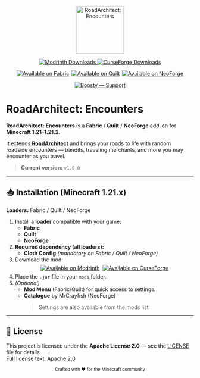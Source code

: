 <p align="center">
  <img src="https://cdn.modrinth.com/data/cached_images/8df881c3bbe715dd7bbc198355ef952bd6d84a74.png" width="128" height="128" alt="RoadArchitect: Encounters">
</p>

<p align="center">
  <a href="https://modrinth.com/mod/roadarchitect-encounters">
    <img alt="Modrinth Downloads" src="https://img.shields.io/modrinth/dt/XVknWoiY?style=flat&logo=modrinth">
  </a>
  <a href="https://www.curseforge.com/minecraft/mc-mods/roadarchitect-encounters">
    <img alt="CurseForge Downloads" src="https://img.shields.io/curseforge/dt/1337294?style=flat&logo=curseforge">
  </a>
</p>

<p align="center" style="display: flex; justify-content: center; gap: 6px;">
    <a href="https://modrinth.com/mod/roadarchitect-encounters/versions?l=fabric">
        <img src="https://cdn.modrinth.com/data/cached_images/d8a8d9852fb6e55292d6f5ecc1842fd7bc8c3c9e.webp" alt="Available on Fabric">
    </a>
    <a href="https://modrinth.com/mod/roadarchitect-encounters/versions?l=quilt">
        <img src="https://cdn.modrinth.com/data/cached_images/77e67c2eae40b638430d5959e9a0d0ef60f76f41.webp" alt="Available on Quilt">
    </a>
   <a href="https://modrinth.com/mod/roadarchitect-encounters/versions?l=neoforge">
    <img src="https://cdn.modrinth.com/data/cached_images/ecbd0303728027761730760800f9354e14f38d31.webp" alt="Available on NeoForge">
  </a>
</p>

   <p align="center" style="display:flex;justify-content:center;gap:8px;margin:6px 0;">
<a href="https://boosty.to/0xcodsnet" target="_blank" rel="noopener">
  <img alt="Boosty — Support" src="https://cdn.modrinth.com/data/cached_images/e5ac57a392801dee070cc961eb901e1379c945b6.webp">
</a>
</p>

# RoadArchitect: Encounters

**RoadArchitect: Encounters** is a **Fabric** / **Quilt** / **NeoForge** add-on for **Minecraft 1.21–1.21.2**.

It extends **[RoadArchitect](https://modrinth.com/mod/roadarchitect)** and brings your roads to life with random roadside encounters — bandits, traveling merchants, and more you may encounter as you travel.

> **Current version:** `v1.0.0`

---
## 📥 Installation (Minecraft 1.21.x)

**Loaders:** Fabric / Quilt / NeoForge

1. Install a **loader** compatible with your game:
   - **Fabric**
   - **Quilt**
   - **NeoForge**
2. **Required dependency (all loaders):**  
   - **Cloth Config** *(mandatory on Fabric / Quilt / NeoForge)*
3. Download the mod:
   <p align="center" style="display:flex;justify-content:center;gap:8px;margin:6px 0;">
     <a href="https://modrinth.com/mod/roadarchitect-encounters">
       <img src="https://cdn.jsdelivr.net/npm/@intergrav/devins-badges@3/assets/compact/available/modrinth_vector.svg" alt="Available on Modrinth">
     </a>
     <a href="https://www.curseforge.com/minecraft/mc-mods/roadarchitect-encounters">
       <img src="https://cdn.jsdelivr.net/npm/@intergrav/devins-badges@3/assets/compact/available/curseforge_vector.svg" alt="Available on CurseForge">
     </a>
   </p>
4. Place the `.jar` file in your `mods` folder.
5. *(Optional)*
   - **Mod Menu** (Fabric/Quilt) for quick access to settings.
   - **Catalogue** by MrCrayfish (NeoForge)
     > Settings are also available from the mods list


---

## 📜 License

This project is licensed under the **Apache License 2.0** — see the [LICENSE](LICENSE) file for details.  
Full license text: [Apache 2.0](https://www.apache.org/licenses/LICENSE-2.0)

<p align="center">
  <sub>Crafted with ❤️ for the Minecraft community</sub>
</p>
